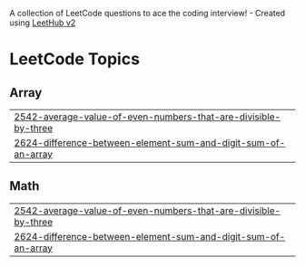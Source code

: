 A collection of LeetCode questions to ace the coding interview! - Created using [LeetHub v2](https://github.com/arunbhardwaj/LeetHub-2.0)
<!---LeetCode Topics Start-->
# LeetCode Topics
## Array
|  |
| ------- |
| [2542-average-value-of-even-numbers-that-are-divisible-by-three](https://github.com/preritasaini1/Leetcode/tree/master/2542-average-value-of-even-numbers-that-are-divisible-by-three) |
| [2624-difference-between-element-sum-and-digit-sum-of-an-array](https://github.com/preritasaini1/Leetcode/tree/master/2624-difference-between-element-sum-and-digit-sum-of-an-array) |
## Math
|  |
| ------- |
| [2542-average-value-of-even-numbers-that-are-divisible-by-three](https://github.com/preritasaini1/Leetcode/tree/master/2542-average-value-of-even-numbers-that-are-divisible-by-three) |
| [2624-difference-between-element-sum-and-digit-sum-of-an-array](https://github.com/preritasaini1/Leetcode/tree/master/2624-difference-between-element-sum-and-digit-sum-of-an-array) |
<!---LeetCode Topics End-->